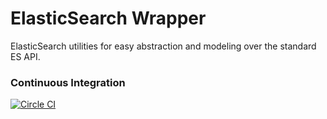 # ElasticSearch Wrapper

ElasticSearch utilities for easy abstraction and modeling over the standard ES API.

### Continuous Integration

[![Circle CI](https://circleci.com/gh/polyglotted/es-wrapper.svg?style=shield)](https://circleci.com/gh/polyglotted/es-wrapper)
